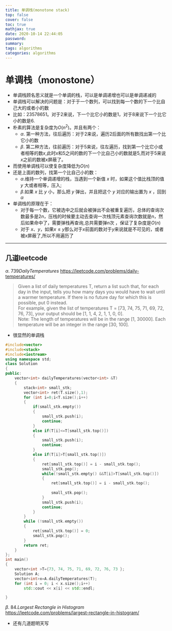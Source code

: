 ```yaml
---
title: 单调栈(monotone stack)
top: false
cover: false
toc: true
mathjax: true
date: 2020-10-14 22:44:05
password:
summary:
tags: algorithms
categories: algorithms
---
```


#  单调栈（monostone）
* 单调栈顾名思义就是一个单调的栈，可以是单调递增也可以是单调递减的
* 单调栈可以解决的问题是：对于于一个数列，可以找到每一个数的下一个比自己大的或者小的数  
* 比如：$2 3 5 7 8 6 5 1$。对于$2$来说，下一个比它小的数是$1$，对于$8$来说下一个比它小的数是6.
* 朴素的算法是复杂度为$O(n^2)$。并且有两个：
  * $\alpha.$ 第一种方法，往后遍历：对于$2$来说，遍历$2$后面的所有数找出第一个比它小的数
  * $\beta.$ 第二种方法，往前遍历：对于$5$来说，往左遍历，找到第一个比它小或者相等的数$x$,此时$x$和$5$之间的数的下一个比自己小的数就是$5$,而对于$5$来说$x$之前的数被$x$屏蔽了。
* 而使用单调栈可以使复杂度降低为$O(n)$   
* 还是上面的数列，找第一个比自己小的数：
  * $\alpha.$维持一个单调递增的栈，当遇到一个新值 $x$ 时，如果这个值比栈顶的值 $y$ 大或者相等，压入;
  * $\beta.$如果 $x$ 比 $y$ 小，那么把 $y$ 弹出，并且把这个 $y$ 对应的输出置为 $x$ ，回到 $\alpha$
* 单调栈的原理在于：
  * 对于每一个数，它被选中之后就会被弹出不会被重复遍历，总体的查询次数最多是$2n$，压栈的时候要主动去查询一次栈顶元素查询次数就是$n$，然后如果命中了，需要弹栈再查询,总共需要弹$n$次 ，保证了复杂度是$O(n)$
  * 对于 $x、y$，如果$x\leq y$那么对于$x$前面的数对于$y$来说就是不可见的，或者被$x$屏蔽了,所以不用遍历了
---
## 几道leetcode
$\alpha.$ $739 Daily Temperatures$ <https://leetcode.com/problems/daily-temperatures/>  
>Given a list of daily temperatures T, return a list such that, for each day in the input, tells you how many days you would have to wait until a warmer temperature. If there is no future day for which this is possible, put 0 instead.  
For example, given the list of temperatures T = [73, 74, 75, 71, 69, 72, 76, 73], your output should be [1, 1, 4, 2, 1, 1, 0, 0].  
Note: The length of temperatures will be in the range [1, 30000]. Each temperature will be an integer in the range [30, 100].
* 很显然的单调栈  
  
~~~cpp
#include<vector>
#include<stack>
#include<iostream>
using namespace std;
class Solution
{
public:
    vector<int> dailyTemperatures(vector<int> &T)
    {
        stack<int> small_stk;
        vector<int> ret(T.size(),1);
        for (int i=0;i<T.size();i++)
        {
            if(small_stk.empty())
            {
                small_stk.push(i);
                continue;
            }           
            else if(T[i]<=T[small_stk.top()])
            {
                small_stk.push(i);
                continue;
            }
            else if(T[i]>T[small_stk.top()])
            {
                ret[small_stk.top()] = i - small_stk.top();
                small_stk.pop();
                while(!small_stk.empty() &&T[i]>T[small_stk.top()])
                {
                    ret[small_stk.top()] = i - small_stk.top();
                  
                    small_stk.pop();
                }
                small_stk.push(i);
                continue;
            }
        }
        while (!small_stk.empty())
        {
            ret[small_stk.top()] = 0;
            small_stk.pop();
        }
        return ret;
    }
};
int main()
{
    vector<int >T={73, 74, 75, 71, 69, 72, 76, 73 };
    Solution A;
    vector<int>x=A.dailyTemperatures(T);
    for (int i = 0; i < x.size();i++)
        std::cout << x[i] << std::endl;

}  

~~~    


$\beta.$ $84.Largest\:Rectangle\:in\:Histogram$ <https://leetcode.com/problems/largest-rectangle-in-histogram/>  
* 还有几道题明天写
